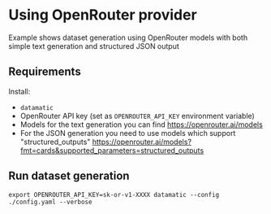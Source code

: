 # Using OpenRouter provider

Example shows dataset generation using OpenRouter models with both simple text generation and structured JSON output

## Requirements

Install:

- `datamatic`
- OpenRouter API key (set as `OPENROUTER_API_KEY` environment variable)
- Models for the text generation you can find https://openrouter.ai/models
- For the JSON generation you need to use models which support "structured_outputs" https://openrouter.ai/models?fmt=cards&supported_parameters=structured_outputs

## Run dataset generation

`export OPENROUTER_API_KEY=sk-or-v1-XXXX datamatic --config ./config.yaml --verbose`
